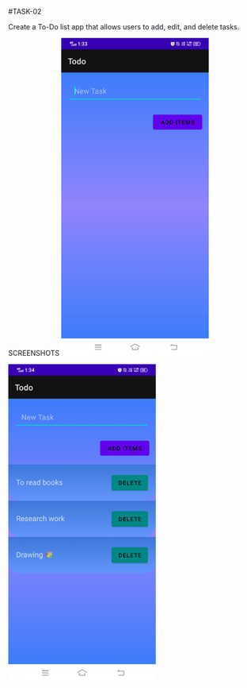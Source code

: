 #TASK-02

Create a To-Do list app that allows users to add, edit, and delete tasks.

SCREENSHOTS
<img width="298" alt="Screenshot 2024-07-06 at 10 34 36 AM" src="https://github.com/Keerthana27cse/Prasunet_AD_02/blob/main/assests/WhatsApp%20Image%202024-07-06%20at%2013.35.03_d089e507.jpg">

<img width="298" alt="Screenshot 2024-07-06 at 10 34 36 AM" src="https://github.com/Keerthana27cse/Prasunet_AD_02/blob/main/assests/WhatsApp%20Image%202024-07-06%20at%2013.35.02_41a6ea4a.jpg">

